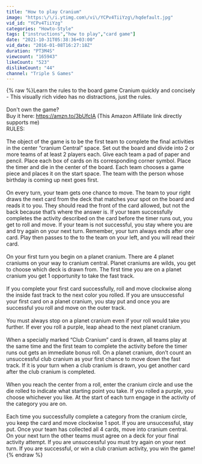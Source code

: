 ```yaml
---
title: "How to play Cranium"
image: "https:\/\/i.ytimg.com\/vi\/YCPv4TiiYzg\/hqdefault.jpg"
vid_id: "YCPv4TiiYzg"
categories: "Howto-Style"
tags: ["instructions","how to play","card game"]
date: "2021-10-31T05:38:36+03:00"
vid_date: "2016-01-08T16:27:18Z"
duration: "PT3M4S"
viewcount: "165943"
likeCount: "523"
dislikeCount: "44"
channel: "Triple S Games"
---
```

{% raw %}Learn the rules to the board game Cranium quickly and concisely - This visually rich video has no distractions, just the rules.<br /><br />Don't own the game?<br />Buy it here: <a rel="nofollow" target="blank" href="https://amzn.to/3bUfcIA">https://amzn.to/3bUfcIA</a> (This Amazon Affiliate link directly supports me) <br />RULES:<br /><br />The object of the game is to be the first team to complete the final activities in the center “cranium Central” space. Set out the board and divide into 2 or more teams of at least 2 players each. Give each team a pad of paper and pencil. Place each box of cards on its corresponding corner symbol. Place the timer and die in the center of the board. Each team chooses a game piece and places it on the start space. The team with the person whose birthday is coming up next goes first.<br /><br />On every turn, your team gets one chance to move. The team to your right draws the next card from the deck that matches your spot on the board and reads it to you. They should read the front of the card allowed, but not the back because that’s where the answer is. If your team successfully completes the activity described on the card before the timer runs out, you get to roll and move.  If your team is not successful, you stay where you are and try again on your next turn. Remember, your turn always ends after one card. Play then passes to the to the team on your left, and you will read their card.<br /><br />On your first turn you begin on a planet cranium. There are 4 planet craniums on your way to cranium central. Planet craniums are wilds, you get to choose which deck is drawn from. The first time you are on a planet cranium you get 1 opportunity to take the fast track. <br /><br />If you complete your first card successfully, roll and move clockwise along the inside fast track to the next color you rolled. If you are unsuccessful your first card on a planet cranium, you stay put and once you are successful you roll and move on the outer track. <br /><br />You must always stop on a planet cranium even if your roll would take you further. If ever you roll a purple, leap ahead to the next planet cranium.<br /><br />When a specially marked “Club Cranium” card is drawn, all teams play at the same time and the first team to complete the activity before the timer runs out gets an immediate bonus roll. On a planet cranium, don’t count an unsuccessful club cranium as your first chance to move down the fast track. If it is your turn when a club cranium is drawn, you get another card after the club cranium is completed.<br /><br />When you reach the center from a roll, enter the cranium circle and use the die rolled to indicate what starting point you take. If you rolled a purple, you choose whichever you like. At the start of each turn engage in the activity of the category you are on.<br /><br />Each time you successfully complete a category from the cranium circle, you keep the card and move clockwise 1 spot. If you are unsuccessful, stay put. Once your team has collected all 4 cards, move into cranium central. On your next turn the other teams must agree on a deck for your final activity attempt. If you are unsuccessful you must try again on your next turn. If you are successful, or win a club cranium activity, you win the game!{% endraw %}
